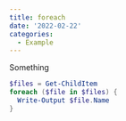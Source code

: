 ```yaml
---
title: foreach
date: '2022-02-22'
categories:
  - Example
---
```


Something

```powershell
$files = Get-ChildItem
foreach ($file in $files) {
  Write-Output $file.Name
}
```
